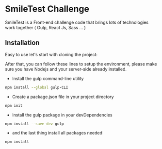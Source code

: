 # SmileTest Challenge

SmileTest is a Front-end challenge code that brings lots of technologies work together ( Gulp, React Js, Sass ... )

## Installation

Easy to use let's start with cloning the project:

After that, you can follow these lines to setup the environment, please make sure you have Nodejs and your server-side already installed.

- Install the gulp command-line utility

```bash
npm install --global gulp-CLI
```

- Create a package.json file in your project directory

```bash
npm init
```
- Install the gulp package in your devDependencies

```bash
npm install --save-dev gulp
```

- and the last thing install all packages needed

```bash
npm install
```
